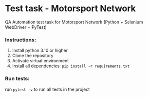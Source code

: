 # Test task - Motorsport Network
QA Automation test task for Motorsport Network (Python + Selenium WebDriver + PyTest)

### Instructions:
1. Install python 3.10 or higher
2. Clone the repository
3. Activate virtual environment
4. Install all dependencies: `pip install -r requirements.txt`

### Run tests:
run `pytest -v` to run all tests in the project